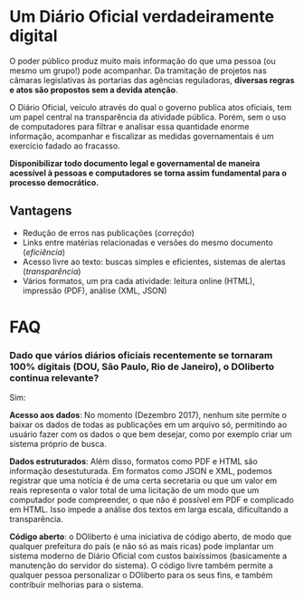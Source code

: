 ---
---

# Um Diário Oficial verdadeiramente digital
O poder público produz muito mais informação do que uma pessoa (ou
mesmo um grupo!) pode acompanhar. Da tramitação de projetos nas
câmaras legislativas às portarias das agências reguladoras, **diversas
regras e atos são propostos sem a devida atenção**.

O Diário Oficial, veículo através do qual o governo publica atos
oficiais, tem um papel central na transparência da atividade
pública. Porém, sem o uso de computadores para filtrar e analisar essa
quantidade enorme informação, acompanhar e fiscalizar as medidas
governamentais é um exercício fadado ao fracasso.

**Disponibilizar todo documento legal e governamental de maneira
acessível à pessoas e computadores se torna assim fundamental para o
processo democrático.**


## Vantagens

- Redução de erros nas publicações (*correção*)
- Links entre matérias relacionadas e versões do mesmo documento
  (*eficiência*)
- Acesso livre ao texto: buscas simples e eficientes, sistemas de
  alertas (*transparência*)
- Vários formatos, um pra cada atividade: leitura online (HTML),
  impressão (PDF), análise (XML, JSON)

# FAQ

### Dado que vários diários oficiais recentemente se tornaram 100% digitais (DOU, São Paulo, Rio de Janeiro), o DOliberto continua relevante?
Sim:

**Acesso aos dados**: No momento (Dezembro 2017), nenhum site permite
o baixar os dados de todas as publicações em um arquivo só, permitindo
ao usuário fazer com os dados o que bem desejar, como por exemplo
criar um sistema próprio de busca.

**Dados estruturados**: Além disso, formatos como PDF e HTML são
informação desestuturada. Em formatos como JSON e XML, podemos
registrar que uma notícia é de uma certa secretaria ou que um valor em
reais representa o valor total de uma licitação de um modo que um
computador pode compreender, o que não é possível em PDF e complicado
em HTML. Isso impede a análise dos textos em larga escala,
dificultando a transparência.

**Código aberto**: o DOliberto é uma iniciativa de código aberto, de
modo que qualquer prefeitura do país (e não só as mais ricas) pode
implantar um sistema moderno de Diário Oficial com custos baixíssimos
(basicamente a manutenção do servidor do sistema). O código livre
também permite a qualquer pessoa personalizar o DOliberto para os seus
fins, e também contribuir melhorias para o sistema.
